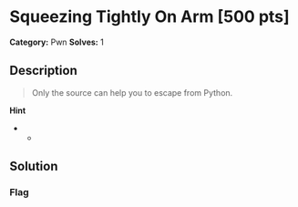 # Squeezing Tightly On Arm [500 pts]

**Category:** Pwn
**Solves:** 1

## Description
>Only the source can help you to escape from Python.

**Hint**
* -

## Solution

### Flag

